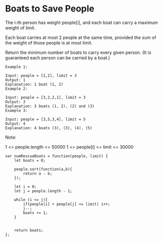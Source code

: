 # Boats to Save People

The i-th person has weight people[i], and each boat can carry a maximum weight of limit.

Each boat carries at most 2 people at the same time, provided the sum of the weight of those people is at most limit.

Return the minimum number of boats to carry every given person.  (It is guaranteed each person can be carried by a boat.)

```
Example 1:

Input: people = [1,2], limit = 3
Output: 1
Explanation: 1 boat (1, 2)
Example 2:

Input: people = [3,2,2,1], limit = 3
Output: 3
Explanation: 3 boats (1, 2), (2) and (3)
Example 3:

Input: people = [3,5,3,4], limit = 5
Output: 4
Explanation: 4 boats (3), (3), (4), (5)
```

Note:

1 <= people.length <= 50000
1 <= people[i] <= limit <= 30000

```
var numRescueBoats = function(people, limit) {
    let boats = 0;

    people.sort(function(a,b){
        return a - b;
    });

    let i = 0;
    let j = people.length - 1;

    while (i <= j){
        if(people[i] + people[j] <= limit) i++;
        j--;
        boats += 1;
    }


    return boats;
};
```
